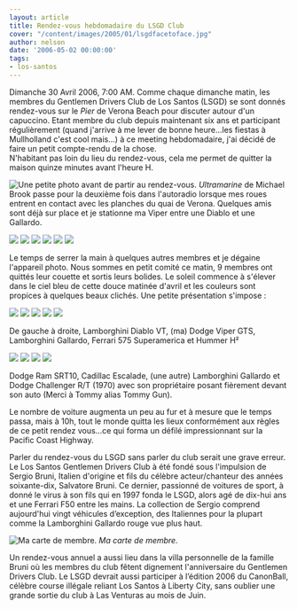 ```yaml
---
layout: article
title: Rendez-vous hebdomadaire du LSGD Club
cover: "/content/images/2005/01/lsgdfacetoface.jpg"
author: nelson
date: '2006-05-02 00:00:00'
tags:
- los-santos
---
```


Dimanche 30 Avril 2006, 7:00 AM. Comme chaque dimanche matin, les membres du Gentlemen Drivers Club de Los Santos (LSGD) se sont donnés rendez-vous sur le _Pier_ de Verona Beach pour discuter autour d'un capuccino. Etant membre du club depuis maintenant six ans et participant régulièrement (quand j'arrive à me lever de bonne heure...les fiestas&nbsp;à Mullholland c'est cool mais...) à ce meeting hebdomadaire, j'ai décidé de faire un petit compte-rendu de la chose.  
N'habitant pas loin du lieu du rendez-vous, cela me permet de quitter la maison quinze minutes avant l'heure H.

![Une petite photo avant de partir au rendez-vous.](/content/images/2005/01/homesweethome.jpg)
_Ultramarine_ de Michael Brook passe pour la deuxième fois dans l'autoradio lorsque mes roues entrent en contact avec les planches du quai de Verona. Quelques amis sont déjà sur place et je stationne ma Viper entre une Diablo et une Gallardo.

![](/content/images/2005/01/arrivee.jpg)
![](/content/images/2005/01/lsgd1.jpg)
![](/content/images/2005/01/lsgd2.jpg)
![](/content/images/2005/01/lsgd3.jpg)
![](/content/images/2005/01/lsgdfacetoface.jpg)
![](/content/images/2005/01/lsgdfacetoface2.jpg)

Le temps de serrer la main à quelques autres membres et je dégaine l'appareil photo. Nous sommes en petit comité ce matin, 9 membres ont quittés leur couette et sortis leurs bolides. Le soleil commence à s'élever dans le ciel bleu de cette douce matinée d'avril et les couleurs sont propices à quelques beaux clichés. Une petite présentation s'impose :

![](/content/images/2005/01/gallajaune.jpg)
![](/content/images/2005/01/vipah.jpg)
![](/content/images/2005/01/gallajaune2.jpg)
![](/content/images/2005/01/575sa.jpg)
![](/content/images/2005/01/h2.jpg)

De gauche à droite, Lamborghini Diablo VT, (ma) Dodge Viper GTS, Lamborghini Gallardo, Ferrari 575 Superamerica et Hummer H²

![](/content/images/2005/01/SRT10.jpg)
![](/content/images/2005/01/caddylade.jpg)
![](/content/images/2005/01/gallarouge.jpg)
![](/content/images/2005/01/chally.jpg)

Dodge Ram SRT10, Cadillac Escalade, (une autre) Lamborghini Gallardo et Dodge Challenger R/T (1970) avec son propriétaire posant fièrement devant son auto (Merci à Tommy alias Tommy Gun).

Le nombre de voiture augmenta un peu au fur et à mesure que le temps passa, mais à 10h, tout le monde quitta les lieux conformément aux règles de ce petit rendez vous...ce qui forma un défilé impressionnant sur la Pacific Coast Highway.

Parler du rendez-vous du LSGD sans parler du club serait une grave erreur. Le Los Santos Gentlemen Drivers Club à été fondé sous l'impulsion de Sergio Bruni, Italien d'origine et fils du célèbre acteur/chanteur des années soixante-dix, Salvatore Bruni. Ce dernier, passionné de voitures de sport, à donné le virus à son fils qui en 1997 fonda le LSGD, alors agé de dix-hui ans et une Ferrari F50 entre les mains. La collection de Sergio comprend aujourd'hui vingt véhicules d’exception, des Italiennes pour la plupart comme la Lamborghini Gallardo rouge vue plus haut.

![Ma carte de membre.](/content/images/2005/01/mamacarte.jpg)
_Ma carte de membre._

Un rendez-vous annuel&nbsp;a aussi lieu dans la villa personnelle de la famille Bruni où les membres du club fêtent dignement l'anniversaire du Gentlemen Drivers Club. Le LSGD devrait aussi participer à l’édition 2006 du CanonBall, célèbre course illégale reliant Los Santos à Liberty City, sans oublier une grande sortie du club à Las Venturas au mois de Juin.

<!--kg-card-end: markdown-->
